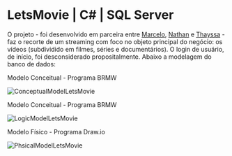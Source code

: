 # LetsMovie | C# | SQL Server 

O projeto - foi desenvolvido em parceira entre [Marcelo](https://github.com/mosilva), [Nathan](https://github.com/nlubawski) e [Thayssa](https://github.com/thayssa-souza) - faz o recorte de um streaming com foco no objeto principal do negócio: os vídeos (subdividido em filmes, séries e documentários). O login de usuário, de início, foi desconsiderado propositalmente. Abaixo a modelagem do banco de dados:

Modelo Conceitual - Programa BRMW 

![ConceptualModelLetsMovie](https://user-images.githubusercontent.com/48559533/183120996-9f8febb0-fb76-4861-9fcd-a9b675e0ab45.JPG)

Modelo Conceitual - Programa BRMW 

![LogicModelLetsMovie](https://user-images.githubusercontent.com/48559533/183121239-7da7a6f5-981d-4c06-a361-d9fea45d990b.JPG)

Modelo Físico - Programa Draw.io

![PhsicalModelLetsMovie](https://user-images.githubusercontent.com/48559533/183121462-1f4ecb3e-8b59-4e12-a34b-a57a8235bff1.JPG)



